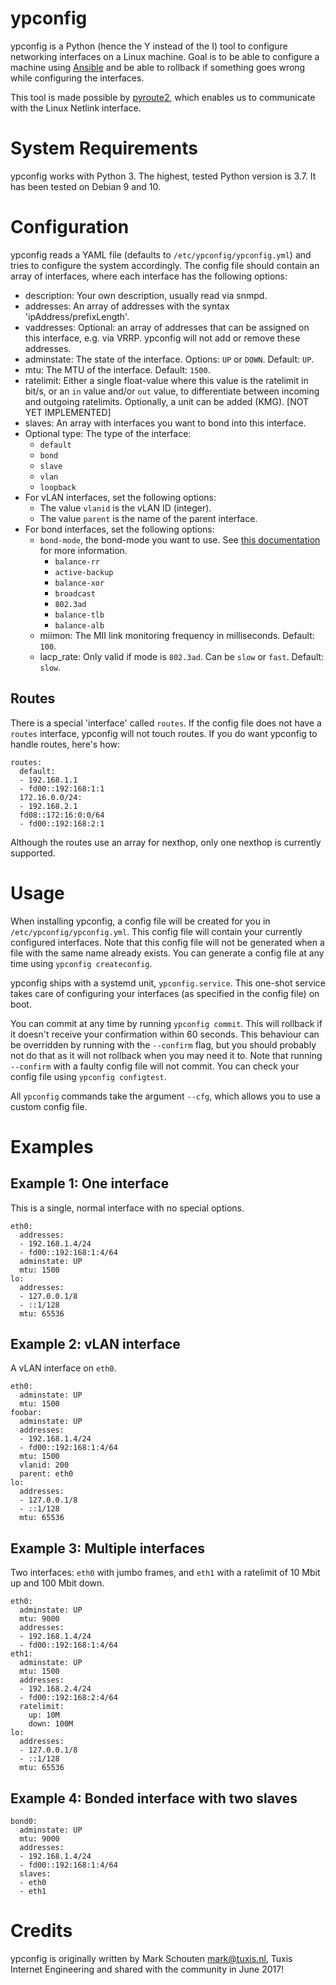 # ypconfig

ypconfig is a Python (hence the Y instead of the I) tool to configure networking interfaces on a Linux machine. Goal is to be able to configure a machine using [Ansible](http://ansible.com) and be able to rollback if something goes wrong while configuring the interfaces.

This tool is made possible by [pyroute2](https://github.com/svinota/pyroute2), which enables us to communicate with the Linux Netlink interface.

# System Requirements

ypconfig works with Python 3. The highest, tested Python version is 3.7. It has been tested on Debian 9 and 10.

# Configuration

ypconfig reads a YAML file (defaults to `/etc/ypconfig/ypconfig.yml`) and tries to configure the system accordingly. The config file should contain an array of interfaces, where each interface has the following options:

- description:
  Your own description, usually read via snmpd.
- addresses:
  An array of addresses with the syntax 'ipAddress/prefixLength'.
- vaddresses:
  Optional: an array of addresses that can be assigned on this interface, e.g. via VRRP. ypconfig will not add or remove these addresses.
- adminstate:
  The state of the interface. Options: `UP` or `DOWN`. Default: `UP`.
- mtu:
  The MTU of the interface. Default: `1500`.
- ratelimit:
  Either a single float-value where this value is the ratelimit in bit/s, or an `in` value and/or `out` value, to differentiate between incoming and outgoing ratelimits. Optionally, a unit can be added (KMG). [NOT YET IMPLEMENTED]
- slaves:
  An array with interfaces you want to bond into this interface.
- Optional type:
  The type of the interface:
  - `default`
  - `bond`
  - `slave`
  - `vlan`
  - `loopback`
- For vLAN interfaces, set the following options:
  - The value `vlanid` is the vLAN ID (integer).
  - The value `parent` is the name of the parent interface.
- For bond interfaces, set the following options:
  - `bond-mode`, the bond-mode you want to use. See [this documentation](https://www.kernel.org/doc/Documentation/networking/bonding.txt) for more information.
    - `balance-rr`
    - `active-backup`
    - `balance-xor`
    - `broadcast`
    - `802.3ad`
    - `balance-tlb`
    - `balance-alb`
  - miimon:
    The MII link monitoring frequency in milliseconds. Default: `100`.
  - lacp_rate:
    Only valid if mode is `802.3ad`. Can be `slow` or `fast`. Default: `slow`.

## Routes

There is a special 'interface' called `routes`. If the config file does not have a `routes` interface, ypconfig will not touch routes. If you do want ypconfig to handle routes, here's how:

```
routes:
  default:
  - 192.168.1.1
  - fd00::192:168:1:1
  172.16.0.0/24:
  - 192.168.2.1
  fd08::172:16:0:0/64
  - fd00::192:168:2:1
```

Although the routes use an array for nexthop, only one nexthop is currently supported.

# Usage

When installing ypconfig, a config file will be created for you in `/etc/ypconfig/ypconfig.yml`. This config file will contain your currently configured interfaces. Note that this config file will not be generated when a file with the same name already exists. You can generate a config file at any time using `ypconfig createconfig`.

ypconfig ships with a systemd unit, `ypconfig.service`. This one-shot service takes care of configuring your interfaces (as specified in the config file) on boot.

You can commit at any time by running `ypconfig commit`. This will rollback if it doesn't receive your confirmation within 60 seconds. This behaviour can be overridden by running with the `--confirm` flag, but you should probably not do that as it will not rollback when you may need it to. Note that running `--confirm` with a faulty config file will not commit. You can check your config file using `ypconfig configtest`.

All `ypconfig` commands take the argument `--cfg`, which allows you to use a custom config file.

# Examples

## Example 1: One interface

This is a single, normal interface with no special options.

```
eth0:
  addresses:
  - 192.168.1.4/24
  - fd00::192:168:1:4/64
  adminstate: UP
  mtu: 1500
lo:
  addresses:
  - 127.0.0.1/8
  - ::1/128
  mtu: 65536
```

## Example 2: vLAN interface

A vLAN interface on `eth0`.

```
eth0:
  adminstate: UP
  mtu: 1500
foobar:
  adminstate: UP
  addresses:
  - 192.168.1.4/24
  - fd00::192:168:1:4/64
  mtu: 1500
  vlanid: 200
  parent: eth0
lo:
  addresses:
  - 127.0.0.1/8
  - ::1/128
  mtu: 65536
```

## Example 3: Multiple interfaces

Two interfaces: `eth0` with jumbo frames, and `eth1` with a ratelimit of 10 Mbit up and 100 Mbit down.

```
eth0:
  adminstate: UP
  mtu: 9000
  addresses:
  - 192.168.1.4/24
  - fd00::192:168:1:4/64
eth1:
  adminstate: UP
  mtu: 1500
  addresses:
  - 192.168.2.4/24
  - fd00::192:168:2:4/64
  ratelimit:
    up: 10M
    down: 100M
lo:
  addresses:
  - 127.0.0.1/8
  - ::1/128
  mtu: 65536
```

## Example 4: Bonded interface with two slaves

```
bond0:
  adminstate: UP
  mtu: 9000
  addresses:
  - 192.168.1.4/24
  - fd00::192:168:1:4/64
  slaves:
  - eth0
  - eth1
```

# Credits

ypconfig is originally written by Mark Schouten <mark@tuxis.nl>, Tuxis Internet Engineering and shared with the community in June 2017!

